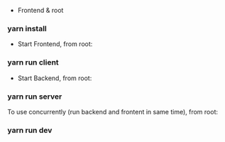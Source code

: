 
- Frontend & root
### yarn install

- Start Frontend, from root:
### yarn run client

- Start Backend, from root:
### yarn run server

To use concurrently (run backend and frontent in same time), from root:
### yarn run dev
